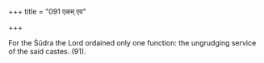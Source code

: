 +++
title = "091 एकम् एव"

+++

For the Śūdra the Lord ordained only one function: the ungrudging service of the said castes. (91).